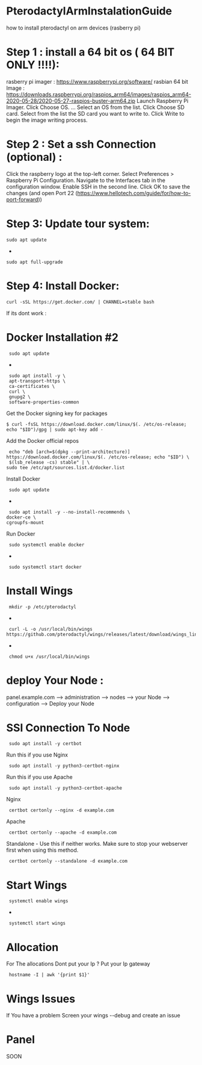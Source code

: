 # PterodactylArmInstalationGuide
how to install pterodactyl on arm devices (rasberry pi)


# Step 1 : install a 64 bit os ( 64 BIT ONLY !!!!):
 
  rasberry pi imager : https://www.raspberrypi.org/software/ 
  rasbian 64 bit Image : https://downloads.raspberrypi.org/raspios_arm64/images/raspios_arm64-2020-05-28/2020-05-27-raspios-buster-arm64.zip
  Launch Raspberry Pi Imager.
  Click Choose OS. ...
  Select an OS from the list.
  Click Choose SD card.
  Select from the list the SD card you want to write to.
  Click Write to begin the image writing process.

# Step 2 : Set a ssh Connection (optional) :
  
  Click the raspberry logo at the top-left corner.
  Select Preferences > Raspberry Pi Configuration.
  Navigate to the Interfaces tab in the configuration window.
  Enable SSH in the second line.
  Click OK to save the changes
  (and open Port 22 (https://www.hellotech.com/guide/for/how-to-port-forward))

# Step 3: Update tour system:
  
    sudo apt update
-
  
    sudo apt full-upgrade
  
# Step 4: Install Docker:
 
    curl -sSL https://get.docker.com/ | CHANNEL=stable bash
 
 If its dont work :
 
  # Docker Installation #2
     sudo apt update
-

     sudo apt install -y \
     apt-transport-https \
     ca-certificates \
     curl \
     gnupg2 \
     software-properties-common

 Get the Docker signing key for packages
 
    $ curl -fsSL https://download.docker.com/linux/$(. /etc/os-release; echo "$ID")/gpg | sudo apt-key add -

 Add the Docker official repos
 
     echo "deb [arch=$(dpkg --print-architecture)] https://download.docker.com/linux/$(. /etc/os-release; echo "$ID") \
     $(lsb_release -cs) stable" | \
    sudo tee /etc/apt/sources.list.d/docker.list

 Install Docker
 
     sudo apt update
-

     sudo apt install -y --no-install-recommends \
    docker-ce \
    cgroupfs-mount
    
Run Docker 

     sudo systemctl enable docker
-

     sudo systemctl start docker

# Install Wings 
     mkdir -p /etc/pterodactyl
-

     curl -L -o /usr/local/bin/wings https://github.com/pterodactyl/wings/releases/latest/download/wings_linux_arm64
-
     
     chmod u+x /usr/local/bin/wings

# deploy Your Node :
  panel.example.com --> administration --> nodes --> your Node --> configuration --> Deploy your Node
  
# SSl Connection To Node
     sudo apt install -y certbot
  
  Run this if you use Nginx
  
     sudo apt install -y python3-certbot-nginx
  
  Run this if you use Apache
  
     sudo apt install -y python3-certbot-apache
  
  Nginx
  
     certbot certonly --nginx -d example.com
  
  Apache
  
     certbot certonly --apache -d example.com
  
  Standalone - Use this if neither works. Make sure to stop your webserver first when using this method.
  
     certbot certonly --standalone -d example.com
    
  # Start Wings
  
     systemctl enable wings
-
   
     systemctl start wings
    
   # Allocation 
   For The allocations Dont put your Ip ? Put your Ip gateway 
   
     hostname -I | awk '{print $1}'
   
   # Wings Issues
   If You have a problem Screen your wings --debug and create an issue
  
  # Panel
   SOON
   


